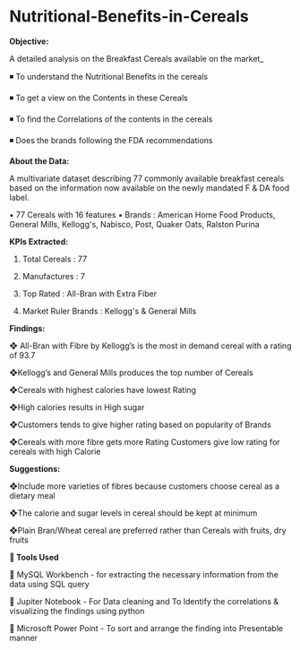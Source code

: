 # Nutritional-Benefits-in-Cereals

**Objective:**

A detailed analysis on the Breakfast Cereals available on the market_

◾ To understand the Nutritional Benefits in the cereals

◾ To get a view on the Contents in these Cereals 

◾  To find the Correlations of the contents in the cereals

◾ Does the brands following the FDA recommendations 



**About the Data:**

A multivariate dataset describing  77 commonly available breakfast cereals based on the information now available on the newly mandated F & DA food label.

 ▪ 77 Cereals with 16 features
 ▪ Brands : American Home Food Products, General Mills, Kellogg's, Nabisco, Post, Quaker Oats, Ralston Purina



**KPIs Extracted:**

1. Total Cereals : 77

2. Manufactures : 7

3. Top Rated : All-Bran with Extra Fiber

4. Market Ruler Brands : Kellogg's & General Mills



**Findings:**

❖ All-Bran with Fibre by Kellogg’s is the most in demand cereal with a rating of 93.7

❖Kellogg’s and General Mills produces the top number of Cereals 
 
❖Cereals with highest calories have lowest Rating

❖High calories results in High sugar 

❖Customers tends to give higher rating based on popularity of Brands

❖Cereals with more fibre gets more Rating Customers give low rating for cereals with high Calorie



**Suggestions:**

❖Include more varieties of  fibres because customers choose cereal as a dietary meal 

❖The calorie and sugar levels in cereal should be kept at minimum

❖Plain Bran/Wheat cereal are preferred rather than Cereals with fruits, dry fruits



**🔰 Tools Used**

🔸  MySQL Workbench - for extracting the necessary information from the data using SQL query

🔸 Jupiter Notebook - For Data cleaning and To Identify the correlations & visualizing the findings using python

🔸 Microsoft Power Point - To sort and arrange the finding into Presentable manner
